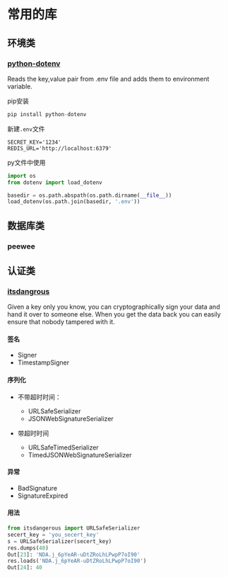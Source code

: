 # 常用的库

## 环境类

### [python-dotenv](https://github.com/theskumar/python-dotenv)

Reads the key,value pair from .env file and adds them to environment variable.

pip安装

```python
pip install python-dotenv
```

新建`.env`文件

```config
SECRET_KEY='1234'
REDIS_URL='http://localhost:6379'
```

py文件中使用

```python
import os
from dotenv import load_dotenv

basedir = os.path.abspath(os.path.dirname(__file__))
load_dotenv(os.path.join(basedir, '.env'))
```

## 数据库类

### peewee

## 认证类

### [itsdangrous](https://pythonhosted.org/itsdangerous/)

Given a key only you know, you can cryptographically sign your data and hand it over to someone else. When you get the data back you can easily ensure that nobody tampered with it.

#### 签名

- Signer
- TimestampSigner

#### 序列化

- 不带超时时间：
  - URLSafeSerializer
  - JSONWebSignatureSerializer

- 带超时时间
  - URLSafeTimedSerializer
  - TimedJSONWebSignatureSerializer

#### 异常

- BadSignature
- SignatureExpired

#### 用法

```python
from itsdangerous import URLSafeSerializer
secert_key = 'you_secert_key'
s = URLSafeSerializer(secert_key)
res.dumps(40)
Out[23]: 'NDA.j_6pYeAR-uDtZRoLhLPwpP7oI90'
res.loads('NDA.j_6pYeAR-uDtZRoLhLPwpP7oI90')
Out[24]: 40
```
